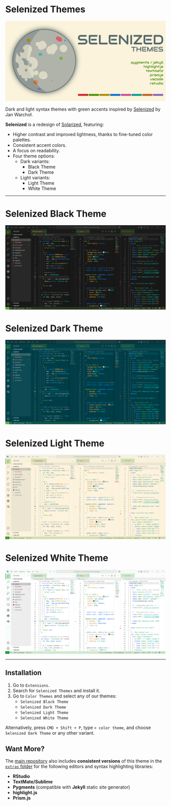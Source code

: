 # Selenized Themes

![Selenized Themes Banner](https://raw.githubusercontent.com/dieghernan/selenized-theme/main/assets/banner.png)

Dark and light syntax themes with green accents inspired by
[Selenized](https://github.com/jan-warchol/selenized/tree/master) by Jan
Warchoł.

**Selenized** is a redesign of
[Solarized](https://ethanschoonover.com/solarized/), featuring:

-   Higher contrast and improved lightness, thanks to fine-tuned color palettes.
-   Consistent accent colors.
-   A focus on readability.
-   Four theme options:
    -   Dark variants:
        -   Black Theme
        -   Dark Theme
    -   Light variants:
        -   Light Theme
        -   White Theme

--------------------------------------------------------------------------------

# Selenized Black Theme

![Black](https://raw.githubusercontent.com/dieghernan/selenized-theme/main/assets/screenshot-black.png)

# Selenized Dark Theme

![Dark](https://raw.githubusercontent.com/dieghernan/selenized-theme/main/assets/screenshot-dark.png)

# Selenized Light Theme

![Light](https://raw.githubusercontent.com/dieghernan/selenized-theme/main/assets/screenshot-light.png)

# Selenized White Theme

![White](https://raw.githubusercontent.com/dieghernan/selenized-theme/main/assets/screenshot-white.png)

--------------------------------------------------------------------------------

## Installation

1.  Go to `Extensions`.
2.  Search for `Selenized Themes` and install it.
3.  Go to `Color Themes` and select any of our themes:
    -   `Selenized Black Theme`
    -   `Selenized Dark Theme`
    -   `Selenized Light Theme`
    -   `Selenized White Theme`

Alternatively, press `CMD + Shift + P`, type `> color theme`, and choose
`Selenized Dark Theme` or any other variant.


## Want More?

The [main repository](https://github.com/dieghernan/selenized-theme) also
includes **consistent versions** of this theme in the [`extras`
folder](https://github.com/dieghernan/selenized-theme/tree/main/extras) for the
following editors and syntax highlighting libraries:

-   **RStudio**
-   **TextMate/Sublime**
-   **Pygments** (compatible with **Jekyll** static site generator)
-   **highlight.js**
-   **Prism.js**
